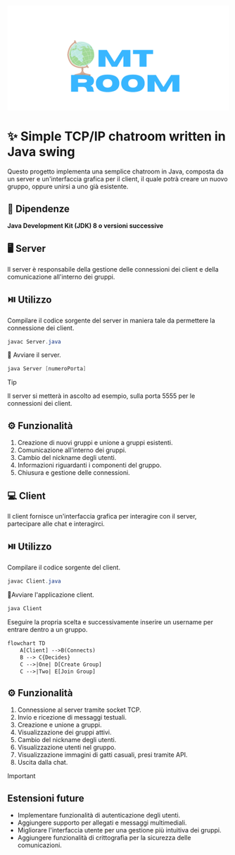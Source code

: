 <kbd>
  <img src="/src/main/resources/mt_room.png">
</kbd>

# ✨ Simple TCP/IP chatroom written in Java swing 
Questo progetto implementa una semplice chatroom in Java,
composta da un server e un'interfaccia grafica per il client, il quale
potrà creare un nuovo gruppo, oppure unirsi a uno già esistente.

## 📑 Dipendenze
**Java Development Kit (JDK) 8 o versioni successive**

## 🖥️ Server
Il server è responsabile della gestione delle connessioni dei client
e della comunicazione all'interno dei gruppi.

## ⏯️ Utilizzo
Compilare il codice sorgente del server in maniera tale da permettere la connessione dei client.

``` Java
javac Server.java
```

🏃 Avviare il server.

``` Java
java Server [numeroPorta]
```
> [!tip]
> Il server si metterà in ascolto ad esempio, sulla porta 5555 per le connessioni dei client.

## ⚙️ Funzionalità

1. Creazione di nuovi gruppi e unione a gruppi esistenti.
2. Comunicazione all'interno dei gruppi.
3. Cambio del nickname degli utenti.
4. Informazioni riguardanti i componenti del gruppo.
5. Chiusura e gestione delle connessioni.

## 💻  Client
Il client fornisce un'interfaccia grafica per interagire con il server, partecipare alle chat e interagirci.

## ⏯️ Utilizzo
Compilare il codice sorgente del client.

``` Java
javac Client.java
```

🏃Avviare l'applicazione client.

``` Java
java Client
```
Eseguire la propria scelta e successivamente inserire un username per entrare dentro a un gruppo.

``` mermaid
flowchart TD
    A[Client] -->B(Connects)
    B --> C{Decides}
    C -->|One| D[Create Group]
    C -->|Two| E[Join Group]
```

## ⚙️ Funzionalità

1. Connessione al server tramite socket TCP.
2. Invio e ricezione di messaggi testuali.
3. Creazione e unione a gruppi.
4. Visualizzazione dei gruppi attivi.
5. Cambio del nickname degli utenti.
6. Visualizzazione utenti nel gruppo.
7. Visualizzazione immagini di gatti casuali, presi tramite API.
8. Uscita dalla chat.


> [!IMPORTANT]
> ## Estensioni future
> - Implementare funzionalità di autenticazione degli utenti.
> - Aggiungere supporto per allegati e messaggi multimediali.
> - Migliorare l'interfaccia utente per una gestione più intuitiva dei gruppi.
> - Aggiungere funzionalità di crittografia per la sicurezza delle comunicazioni. 

